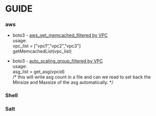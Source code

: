 # GUIDE
### aws
 - boto3 - [aws_get_memcached_filtered by VPC](aws/aws_get_memcached_with_vpc.py)\
   usage:\
   vpc_list = \["vpc1","vpc2","vpc3"\]\
   getMemcachedList(vpc_list)
   
 - boto3 - [auto_scaling_group_filtered by VPC](aws/auto_scaling_group.py)\
   usage:\
   asg_list = get_asg(vpcid)\
   /* this will write asg count in a file and can we read to set back the Minsize and Maxsize of the asg automatically. */

### Shell

### Salt

